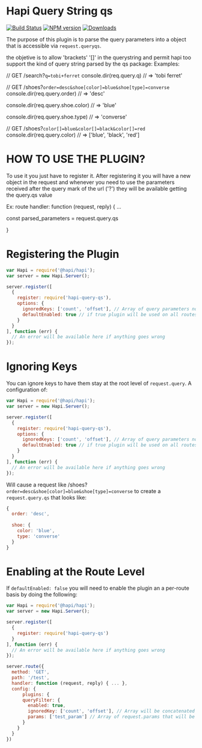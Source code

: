 # Hapi Query String qs
[![Build Status](https://travis-ci.org/lob/hapi-query-filter.svg)](https://npm.org/package/hapi-query-qs)
[![NPM version](https://badge.fury.io/js/hapi-query-filters.svg)](https://npm.org/package/hapi-query-qs)
[![Downloads](http://img.shields.io/npm/dm/hapi-query-filters.svg)](https://npm.org/package/hapi-query-qs)

The purpose of this plugin is to parse the query parameters into a object that is accessible via `request.queryqs`.

the objetive is to allow 'brackets' '[]' in the querystring and permit hapi too support the kind of query string parsed by the qs package:
Examples: 

// GET /search?`q=tobi+ferret`
console.dir(req.query.q)
// => 'tobi ferret'

// GET /shoes?`order=desc&shoe[color]=blue&shoe[type]=converse`
console.dir(req.query.order)
// => 'desc'

console.dir(req.query.shoe.color)
// => 'blue'

console.dir(req.query.shoe.type)
// => 'converse'

// GET /shoes?`color[]=blue&color[]=black&color[]=red`
console.dir(req.query.color)
// => ['blue', 'black', 'red']

# HOW TO USE THE PLUGIN?

To use it you just have to register it.
After registering it you will have a new object in the request and whenever you need to use the parameters received after the query mark of the url ('?') they will be available getting the query.qs value

Ex:
route handler: function (request, reply) { ... 

const parsed_parameters = request.query.qs

}

# Registering the Plugin
```javascript
var Hapi = require('@hapi/hapi');
var server = new Hapi.Server();

server.register([
  {
    register: require('hapi-query-qs'),
    options: {
      ignoredKeys: ['count', 'offset'], // Array of query parameters not to convert to filter object
      defaultEnabled: true // if true plugin will be used on all routes
    }
  }
], function (err) {
  // An error will be available here if anything goes wrong
});
```

# Ignoring Keys
You can ignore keys to have them stay at the root level of `request.query`. A configuration of:

```javascript
var Hapi = require('@hapi/hapi');
var server = new Hapi.Server();

server.register([
  {
    register: require('hapi-query-qs'),
    options: {
      ignoredKeys: ['count', 'offset'], // Array of query parameters not to convert to filter object
      defaultEnabled: true // if true plugin will be used on all routes
    }
  }
], function (err) {
  // An error will be available here if anything goes wrong
});
```

Will cause a request like /shoes?`order=desc&shoe[color]=blue&shoe[type]=converse` to create a `request.query.qs` that looks like:
```javascript
{
  order: 'desc',
  
  shoe: {
    color: 'blue',
    type: 'converse'
  }
}
```

# Enabling at the Route Level
If `defaultEnabled: false` you will need to enable the plugin an a per-route basis by doing the following:
```javascript
var Hapi = require('@hapi/hapi');
var server = new Hapi.Server();

server.register([
  {
    register: require('hapi-query-qs')
  }
], function (err) {
  // An error will be available here if anything goes wrong
});

server.route({
  method: 'GET',
  path: '/test',
  handler: function (request, reply) { ... },
  config: {
      plugins: {
      queryFilter: {
        enabled: true,
        ignoredKey: ['count', 'offset'], // Array will be concatenated with the ignoredKeys set at register
        params: ['test_param'] // Array of request.params that will be put into filter object
      }
    }
  }
})
```
